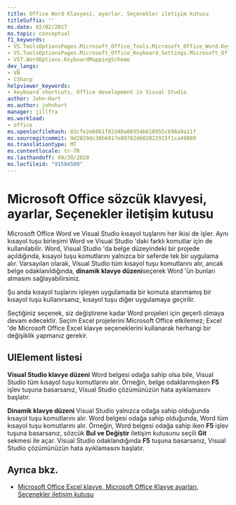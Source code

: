 ```yaml
---
title: Office Word Klavyesi, ayarlar, Seçenekler iletişim kutusu
titleSuffix: ''
ms.date: 02/02/2017
ms.topic: conceptual
f1_keywords:
- VS.ToolsOptionsPages.Microsoft_Office_Tools.Microsoft_Office_Word.Keyboard
- VS.ToolsOptionsPages.Microsoft_Office_Keyboard_Settings.Microsoft_Office_Word_Keyboard
- VST.WordOptions.KeyboardMappingScheme
dev_langs:
- VB
- CSharp
helpviewer_keywords:
- keyboard shortcuts, Office development in Visual Studio
author: John-Hart
ms.author: johnhart
manager: jillfra
ms.workload:
- office
ms.openlocfilehash: 83cfe2e6061f82d48a00354b610955c698a9a11f
ms.sourcegitcommit: 9d2829dc30b6917e89762d602022915f1ca49089
ms.translationtype: MT
ms.contentlocale: tr-TR
ms.lasthandoff: 09/30/2020
ms.locfileid: "91584509"
---
```

# <a name="microsoft-office-word-keyboard-settings-options-dialog-box"></a>Microsoft Office sözcük klavyesi, ayarlar, Seçenekler iletişim kutusu
  Microsoft Office Word ve Visual Studio kısayol tuşlarını her ikisi de işler. Aynı kısayol tuşu birleşimi Word ve Visual Studio 'daki farklı komutlar için de kullanılabilir. Word, Visual Studio 'da belge düzeyindeki bir projede açıldığında, kısayol tuşu komutlarını yalnızca bir seferde tek bir uygulama alır. Varsayılan olarak, Visual Studio tüm kısayol tuşu komutlarını alır, ancak belge odaklanıldığında, **dinamik klavye düzeni**seçerek Word 'ün bunları almasını sağlayabilirsiniz.

 Şu anda kısayol tuşlarını işleyen uygulamada bir komuta atanmamış bir kısayol tuşu kullanırsanız, kısayol tuşu diğer uygulamaya geçirilir.

 Seçtiğiniz seçenek, siz değiştirene kadar Word projeleri için geçerli olmaya devam edecektir. Seçim Excel projelerini Microsoft Office etkilemez; Excel 'de Microsoft Office Excel klavye seçeneklerini kullanarak herhangi bir değişiklik yapmanız gerekir.

## <a name="uielement-list"></a>UIElement listesi
 **Visual Studio klavye düzeni** Word belgesi odağa sahip olsa bile, Visual Studio tüm kısayol tuşu komutlarını alır. Örneğin, belge odaklanmışken **F5** işlev tuşuna basarsanız, Visual Studio çözümünüzün hata ayıklamasını başlatır.

 **Dinamik klavye düzeni** Visual Studio yalnızca odağa sahip olduğunda kısayol tuşu komutlarını alır. Word belgesi odağa sahip olduğunda, Word tüm kısayol tuşu komutlarını alır. Örneğin, Word belgesi odağa sahip iken **F5** işlev tuşuna basarsanız, sözcük **Bul ve Değiştir** iletişim kutusunu seçili **Git** sekmesi ile açar. Visual Studio odaklandığında **F5** tuşuna basarsanız, Visual Studio çözümünüzün hata ayıklamasını başlatır.

## <a name="see-also"></a>Ayrıca bkz.
- [Microsoft Office Excel klavye, Microsoft Office Klavye ayarları, Seçenekler iletişim kutusu](../vsto/microsoft-office-excel-keyboard-microsoft-office-keyboard-settings-options-dialog-box.md)
